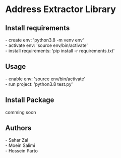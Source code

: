 <h1>Address Extractor Library</h1>


<h2>Install requirements</h2>
- create env: 'python3.8 -m venv env'
<br>
- activate env: 'source env/bin/activate'
<br>
- install requirements: 'pip install -r requirements.txt'


<h2>Usage</h2>
- enable env: 'source env/bin/activate'
<br>
- run project: 'python3.8 test.py'

<h2>Install Package</h2>
comming soon

<h2>Authors</h2>
- Sahar Zal
<br>
- Moein Salimi
<br>
- Hossein Parto
